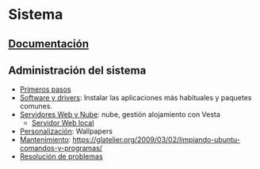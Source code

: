 # Sistema

## [Documentación](#/Documentación)

## Administración del sistema

* [Primeros pasos](#/Primeros-pasos)
* [Software y drivers](#/Software): Instalar las aplicaciones más habituales y paquetes comunes.
* [Servidores Web y Nube](#/Web): nube, gestión alojamiento con Vesta
	* [Servidor Web local](#/Web/LAMP)
* [Personalización](#/Personalización): Wallpapers
* [Mantenimiento](#/Mantenimiento): https://glatelier.org/2009/03/02/limpiando-ubuntu-comandos-y-programas/
* [Resolución de problemas](#/Problemas)

<!--

## [Instalación](install.md) de [Ubuntu](https://www.ubuntu.com/)

Más información en (google: instalación de Ubuntu).

## [Primeros pasos](first.md)

## Herramientas

### [GitLab](gitlab.md)

### [Limpiar volumen "boot"](boot.md)

## [Servidor](lamp.md)

## [Nube personal](cloud.md)

* Configuración: Establecer los ajustes preferidos para el sistema y las aplicaciones habituales
* Servidor web: Instalar el servidor web local y configurar el dominio home así como sus subdominios.
* Drivers: Instalar los drivers necesarios por los diferentes periféricos.
* Manuales: Leer los manuales del sistema
* Utilidades: Acceso a varias utilidades
* Documentación: documentacion.md
tutoriales
Instalación: install.md
Primeros pasos: first.md
Herramientas: gitlab.md
Mantenimiento: boot.md
Servidor: lamp.md
Nube personal: cloud.md
applets.md
codecs.md
libreoffice.md
tools.md
update-settings.md
https://www.lifewire.com/things-to-do-installing-ubuntu-2200611
https://www.thefanclub.co.za/how-to/ubuntu-after-install
https://ubunlog.com/ubuntu-after-install/
https://hipertextual.com/archivo/2013/11/ubuntu-after-install/
http://www.noobslab.com/2016/04/important-20-tweaksthings-to-do-after.html
https://tutorials.ubuntu.com/tutorial/tutorial-install-ubuntu-desktop#0
homepage.txt
mdwiki
documentos en megasync (dewanee)
documentos en ubuntu one (dewanee)
https://sites.google.com/site/easylinuxtipsproject/
wiki
torrent: asociar magnet con transmission
vlc
cloud.md
documentos en ubuntu one
se ha producido un error...
desbloquear el almacen de claves...
./archivos/
./archivos/
./archivos/
software.txt a script.sh
password.txt
archivos.txt (de folders)
https://paraisolinux.com/digital-ocean-ubuntu-16-04-vesta-control-panel/
https://paraisolinux.com/agregar-certificado-ssl-vesta-panel/
https://paraisolinux.com/anadir-subdominio-vesta-panel/
https://paraisolinux.com/instalar-laravel-vesta-panel/
administración (webmin?)
https://paraisolinux.com/agrega-certificado-ssl-web-vesta-control-panel/
https://paraisolinux.com/digital-ocean-vesta-control-panel/
https://paraisolinux.com/jackthestripper-instalar-configurar-servidores-web/
IDE: VisualStudio, PHP Ide, Sublime Text, PHP Debugger
drivers
archivos/start.txt
archivos/wallpapers/
archivos/ubuntu-post-install-master/
archivos/Documentacion/
-->